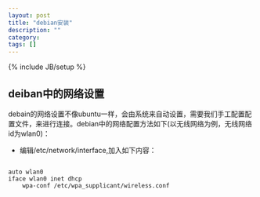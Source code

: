 ```yaml
---
layout: post
title: "debian安装"
description: ""
category: 
tags: []
---
```

{% include JB/setup %}
## deiban中的网络设置
debain的网络设置不像ubuntu一样，会由系统来自动设置，需要我们手工配置配置文件，来进行连接。debian中的网络配置方法如下(以无线网络为例，无线网络id为wlan0)：
* 编辑/etc/network/interface,加入如下内容：
<code>
auto wlan0
iface wlan0 inet dhcp
    wpa-conf /etc/wpa_supplicant/wireless.conf
</code>
